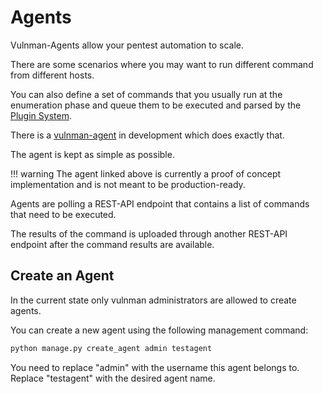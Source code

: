 # Agents
Vulnman-Agents allow your pentest automation to scale.

There are some scenarios where you may want to run different command from different hosts.

You can also define a set of commands that you usually run at the enumeration phase and queue them to be executed
and parsed by the [Plugin System](../../advanced/plugin_system.md).

There is a [vulnman-agent](https://github.com/blockomat2100/vulnman-agent) in development which does exactly that.

The agent is kept as simple as possible.

!!! warning
The agent linked above is currently a proof of concept implementation and is not meant to be production-ready.

Agents are polling a REST-API endpoint that contains a list of commands that need to be executed.

The results of the command is uploaded through another REST-API endpoint after the command results are available.


## Create an Agent

In the current state only vulnman administrators are allowed to create agents.

You can create a new agent using the following management command:

```bash
python manage.py create_agent admin testagent
```

You need to replace "admin" with the username this agent belongs to.
Replace "testagent" with the desired agent name.

